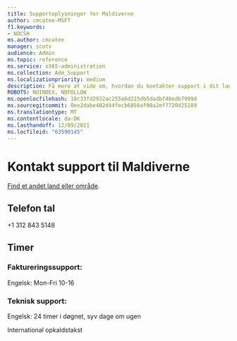 ```yaml
---
title: Supportoplysninger for Maldiverne
author: cmcatee-MSFT
f1.keywords:
- NOCSH
ms.author: cmcatee
manager: scotv
audience: Admin
ms.topic: reference
ms.service: o365-administration
ms.collection: Adm_Support
ms.localizationpriority: medium
description: Få mere at vide om, hvordan du kontakter support i dit land eller område.
ROBOTS: NOINDEX, NOFOLLOW
ms.openlocfilehash: 18c33fd2932ac255a6d215db5dadbf48edb7999d
ms.sourcegitcommit: 0ee2dabe402d44fecb6856af98a2ef7720d25189
ms.translationtype: MT
ms.contentlocale: da-DK
ms.lasthandoff: 12/09/2021
ms.locfileid: "63590145"
---
```

# <a name="contact-support-for-maldives"></a>Kontakt support til Maldiverne

[Find et andet land eller område](../get-help-support.md).

## <a name="phone-number"></a>Telefon tal
+1 312 843 5148

## <a name="hours"></a>Timer
### <a name="billing-support"></a>Faktureringssupport:

Engelsk: Mon-Fri 10-16

### <a name="technical-support"></a>Teknisk support:

Engelsk: 24 timer i døgnet, syv dage om ugen

International opkaldstakst
